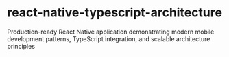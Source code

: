 # react-native-typescript-architecture

Production-ready React Native application demonstrating modern mobile development patterns, TypeScript integration, and scalable architecture principles
